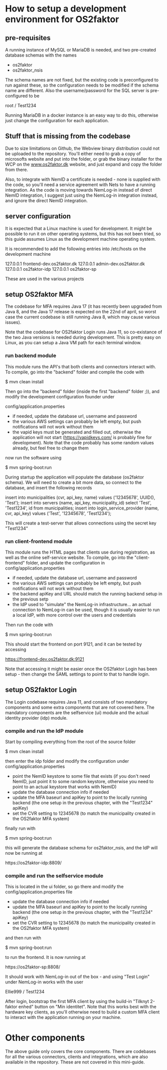 # How to setup a development environment for OS2faktor

## pre-requisites
A running instance of MySQL or MariaDB is needed, and two pre-created database schemas with the names

* os2faktor
* os2faktor_nsis

The schema names are not fixed, but the existing code is preconfigured to run against these, so the configuration
needs to be modified if the schema name are different. Also the username/password for the SQL server is pre-configured
to be

root / Test1234

Running MariaDB in a docker instance is an easy way to do this, otherwise just change the configuration for each application.

## Stuff that is missing from the codebase
Due to size limitations on Github, the Webview binary distribution could not be uploaded to the repository. You'll either need to grab
a copy of microsofts website and put into the folder, or grab the binary installer for the WCP on the www.os2faktor.dk website,
and just expand and copy the folder from there.

Also, to integrate with NemID a certificate is needed - none is supplied with the code, so you'll need a service agreement with
Nets to have a running integration. As the code is moving towards NemLog-in instead of direct NemID integration, I suggest just
using the NemLog-in integration instead, and ignore the direct NemID integration.

## server configuration
It is expected that a Linux machine is used for development. It might be possible to run it on other operating systems, but this
has not been tried, so this guide assumes Linux as the development machine operating system.

It is recommended to add the following entries into /etc/hosts on the development machine

127.0.0.1 frontend-dev.os2faktor.dk
127.0.0.1 admin-dev.os2faktor.dk
127.0.0.1 os2faktor-idp
127.0.0.1 os2faktor-sp

These are used in the various projects

## setup OS2faktor MFA
The codebase for MFA requires Java 17 (it has recently been upgraded from Java 8, and the Java 17 release is expected on the 22nd
of april, so worst case the current codebase is still running Java 8, which may cause various issues).

Note that the codebase for OS2faktor Login runs Java 11, so co-existance of the two Java versions is needed during development.
This is pretty easy on Linux, as you can setup a Java VM path for each terminal window.

### run backend module
This module runs the API's that both clients and connectors interact with. To compile, go into the "backend" folder and compile the code with

$ mvn clean install

Then go into the "backend" folder (inside the first "backend" folder ;)), and modify the development configuration founder under

config/application.properties

* if needed, update the database url, username and password
* the various AWS settings can probably be left empty, but push notifications will not work without them
* the vapid keys must be generated and filled out, otherwise the application will not start (https://vapidkeys.com/ is probably fine for development). Note that the code probably has some random values already, but feel free to change them

now run the software using

$ mvn spring-boot:run

During startup the application will populate the database (os2faktor schema). We will need to create a bit more data, so connect to
the database, and insert the following records

insert into municipalities (cvr, api_key, name) values ('12345678', UUID(), 'Test');
insert into servers (name, api_key, municipality_id) select 'Test', 'Test1234', id from municipalities;
insert into login_service_provider (name, cvr, api_key) values ('Test', '12345678', 'Test1234');

This will create a test-server that allows connections using the secret key "Test1234"

### run client-frontend module
This module runs the HTML pages that clients use during registration, as well as the online self-service website. To compile, go into the "client-frontend"
folder, and update the configuration in config/application.properties

* if needed, update the database url, username and password
* the various AWS settings can probably be left empty, but push notifications will not work without them
* the backend apiKey and URL should match the running backend setup in the previous setp
* the IdP used to "simulate" the NemLog-in infrastructure... an actual connection to NemLog-in can be used, though it is usually easier to run a local IdP, with more control over the users and credentials

Then run the code with

$ mvn spring-boot:run

This should start the frontend on port 9121, and it can be tested by accessing

https://frontend-dev.os2faktor.dk:9121

Note that accessing it might be easier once the OS2faktor Login has been setup - then change the SAML settings to point to that to handle login.

## setup OS2faktor Login
The Login codebase requires Java 11, and consists of two mandatory components and some extra components that are not covered here. The mandatory
components are the selfservice (ui) module and the actual identity provider (idp) module.

### compile and run the IdP module
Start by compiling everything from the root of the source folder

$ mvn clean install

then enter the idp folder and modify the configuration under config/application.properties

* point the NemID keystore to some file that exists (if you don't need NemID, just point it to some random keystore, otherwise you need to point to an actual keystore that works with NemID)
* update the database connection info if needed
* update the MFA baseurl and apiKey to point to the locally running backend (the one setup in the previous chapter, with the "Test1234" apiKey)
* set the CVR setting to 12345678 (to match the municipality created in the OS2faktor MFA system)

finally run with

$ mvn spring-boot:run

this will generate the database schema for os2faktor_nsis, and the IdP will now be running at

https://os2faktor-idp:8809/

### compile and run the selfservice module
This is located in the ui folder, so go there and modify the config/application.properties file

* update the database connection info if needed
* update the MFA baseurl and apiKey to point to the locally running backend (the one setup in the previous chapter, with the "Test1234" apiKey)
* set the CVR setting to 12345678 (to match the municipality created in the OS2faktor MFA system)

and then run with

$ mvn spring-boot:run

to run the frontend. It is now running at

https://os2faktor-sp:8808/

It should work with NemLog-in out of the box - and using "Test Login" under NemLog-in works with the user

Ellie999 / Test1234

After login, bootstrap the first MFA client by using the build-in "Tilknyt 2-faktor enhed" button on "Min identitet". Note that this works
best with the hardware key clients, as you'll otherwise need to build a custom MFA client to interact with the application running on your
machine.

# Other components
The above guide only covers the core components. There are codebases for all the various connectors, clients and integrations, which are also
available in the repository. These are not covered in this mini-guide.
